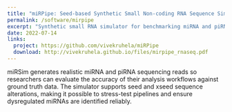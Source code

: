 ```yaml
---
title: "miRPipe: Seed-based Synthetic Small Non-coding RNA Sequence Simulator"
permalink: /software/mirpipe
excerpt: "Synthetic small RNA simulator for benchmarking miRNA and piRNA RNA-seq pipelines with known ground truth."
date: 2022-07-14
links:
  project: https://github.com/vivekruhela/miRPipe
  download: http://vivekruhela.github.io/files/mirpipe_rnaseq.pdf
---
```

miRSim generates realistic miRNA and piRNA sequencing reads so researchers can evaluate the accuracy of their analysis workflows against ground truth data. The simulator supports seed and xseed sequence alterations, making it possible to stress-test pipelines and ensure dysregulated miRNAs are identified reliably.
